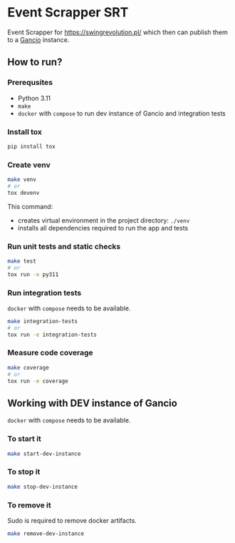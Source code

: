 # Event Scrapper SRT

Event Scrapper for <https://swingrevolution.pl/> which then can publish them to a [Gancio](https://gancio.org/) instance.

## How to run?

### Prerequsites

- Python 3.11
- `make`
- `docker` with `compose` to run dev instance of Gancio and integration tests

### Install tox

```bash
pip install tox
```

### Create venv

```bash
make venv
# or
tox devenv
```

This command:

- creates virtual environment in the project directory: `./venv`
- installs all dependencies required to run the app and tests

### Run unit tests and static checks

```bash
make test
# or
tox run -e py311
```

### Run integration tests

`docker` with `compose` needs to be available.

```bash
make integration-tests
# or
tox run -e integration-tests
```

### Measure code coverage

```bash
make coverage
# or
tox run -e coverage
```

## Working with DEV instance of Gancio

`docker` with `compose` needs to be available.

### To start it

```bash
make start-dev-instance
```

### To stop it

```bash
make stop-dev-instance
```

### To remove it

Sudo is required to remove docker artifacts.

```bash
make remove-dev-instance
```
